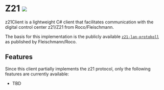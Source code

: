 # Z21 [![](https://github.com/Jakob-Eichberger/z21Client/actions/workflows/dotnet.yml/badge.svg?branch=master)](https://github.com/Jakob-Eichberger/z21Client/actions/workflows/dotnet.yml)

z21Client is a lightweight C# client that facilitates communication with the digital control center z21/Z21 from Roco/Fleischmann. 

The basis for this implementation is the publicly available [`z21-lan-protokoll`](https://www.z21.eu/media/Kwc_Basic_DownloadTag_Component/47-1652-959-downloadTag/default/69bad87e/1646977660/z21-lan-protokoll.pdf) as published by Fleischmann/Roco. 

## Features

Since this client partially implements the z21 protocol, only the following features are currently available:

- TBD
